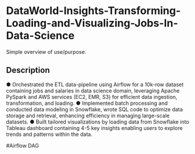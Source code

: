 # DataWorld-Insights-Transforming-Loading-and-Visualizing-Jobs-In-Data-Science

Simple overview of use/purpose.

## Description

●	Orchestrated the ETL data-pipeline using Airflow for a 10k-row dataset containing jobs and salaries in data science domain, leveraging Apache PySpark and AWS services (EC2, EMR, S3) for efficient data ingestion, transformation, and loading.
●	Implemented batch processing and conducted data modeling in Snowflake, wrote SQL code to optimize data storage and retrieval, enhancing efficiency in managing large-scale datasets.
●	Built tailored visualizations by loading data from Snowflake into Tableau dashboard containing 4-5 key insights enabling users to explore trends and patterns within the data.

#Airflow DAG

